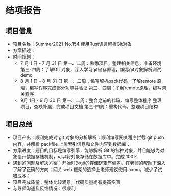 # 结项报告

## 项目信息

- 项目名称：Summer2021-No.154 使用Rust语言解析Git对象
- 方案描述：
- 时间规划：
  - 7 月 1 日 - 7 月 31 日 第一、二周：熟悉项目，整理相关信息，准备环境 第三-四周：了解GIT对象，深入学习git储存原理，编写git对象解析测试demo 
  - 8 月 1 日 - 8 月 31 日 第一、二周：编写解析pack代码，了解remote 原理，编写程序完成部分功能并验证 第三、四周：了解remote原理，编写网关程序 
  - 9月 1日 - 9 月 30 日 第一、二周：整合之前的代码，编写整体程序 整理项目，查缺补漏，完成项目文档 第三-四周：重构代码，整理项目结构


## 项目总结

- 项目产出：顺利完成对 git 对象的分析解析；顺利编写网关程序拦截 git push 内容，并解析 packfile 上传索引信息和文件内容到数据库；
- 方案进度：题目的目标是编写引擎，能够解析 Git 的各种对象，并且能够为对象设计数据存储机制，可以将对象存储在数据库中。完成 100%
- 遇到的问题及解决方案：开始时对git的存储逻辑有偏差，在老师的帮助下深入了解了正确的方向；网关 web 框架的选择上老师建议使用 axum，减少了试错成本；
- 项目完成质量：整体比较满意，代码质量尚有提高空间
- 与导师沟通及反馈情况：很顺利

